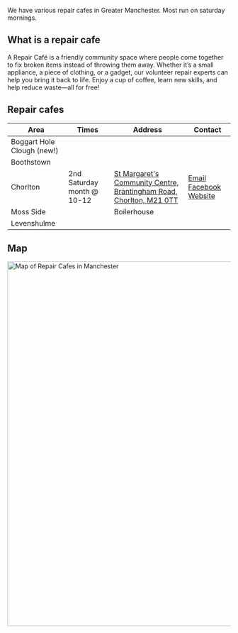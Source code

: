 We have various repair cafes in Greater Manchester. Most run on saturday mornings.

## What is a repair cafe
A Repair Café is a friendly community space where people come together to fix broken items instead of throwing them away. Whether it’s a small appliance, a piece of clothing, or a gadget, our volunteer repair experts can help you bring it back to life. Enjoy a cup of coffee, learn new skills, and help reduce waste—all for free!

## Repair cafes

| Area | Times | Address | Contact |  
| --- | --- | --- | --- | 
| Boggart Hole Clough (new!) | 
| Boothstown  |
| Chorlton  | 2nd Saturday month @ 10-12 | [St Margaret's Community Centre, Brantingham Road, Chorlton, M21 0TT](https://maps.app.goo.gl/MsfsG1fik2Hui1vv7) | [Email](mailto:chorltonrepaircafe@gmail.com) [Facebook](https://www.facebook.com/ChorltonRepairCafe/) [Website](https://chorltonrepaircafe.org.uk) | 
| Moss Side | | Boilerhouse | | 
| Levenshulme | 

## Map
<a href="https://www.google.com/maps/d/u/0/edit?mid=12UsCec4ZaCXUas9fgQi5iMCyHrTSIdk&usp=sharing"><img width="822" alt="Map of Repair Cafes in Manchester" src="https://github.com/user-attachments/assets/d184f2ce-cdbe-405c-ba17-60fe625322dd"/></a>

